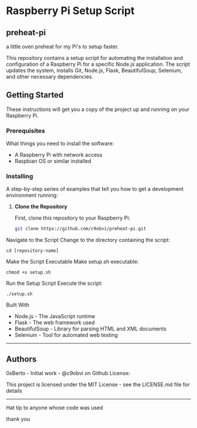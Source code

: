 # Raspberry Pi Setup Script
## preheat-pi
a little oven preheat for my Pi's to setup faster. 

This repository contains a setup script for automating the installation and configuration of a Raspberry Pi for a specific Node.js application. The script updates the system, installs Git, Node.js, Flask, BeautifulSoup, Selenium, and other necessary dependencies.

## Getting Started

These instructions will get you a copy of the project up and running on your Raspberry Pi.

### Prerequisites

What things you need to install the software:

- A Raspberry Pi with network access
- Raspbian OS or similar installed

### Installing

A step-by-step series of examples that tell you how to get a development environment running:

1. **Clone the Repository**

   First, clone this repository to your Raspberry Pi:

   ```bash
   git clone https://github.com/c9obvi/preheat-pi.git
   ```
Navigate to the Script
Change to the directory containing the script:
```
cd [repository-name]

```
Make the Script Executable
Make setup.sh executable:
```
chmod +x setup.sh

```

Run the Setup Script
Execute the script:

```
./setup.sh

```

Built With

- Node.js - The JavaScript runtime
- Flask - The web framework used
- BeautifulSoup - Library for parsing HTML and XML documents
- Selenium - Tool for automated web testing
---
Authors
---
0xBerto - Initial work - @c9obvi on Github
License:

This project is licensed under the MIT License - see the LICENSE.md file for details

---

Hat tip to anyone whose code was used

thank you
